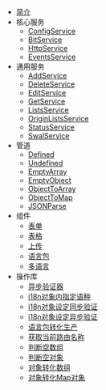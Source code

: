 * [简介](/)
* 核心服务
    * [ConfigService](core/configService)
    * [BitService](core/bitService)
    * [HttpService](core/httpService)
    * [EventsService](core/eventsService)
* 通用服务
    * [AddService](common/addService)
    * [DeleteService](common/deleteService)
    * [EditService](common/editService)
    * [GetService](common/getService)
    * [ListsService](common/listsService)
    * [OriginListsService](common/originListsService)
    * [StatusService](common/statusService)
    * [SwalService](common/swalService)
* 管道
    * [Defined](pipe/defined)
    * [Undefined](pipe/undefined)
    * [EmptyArray](pipe/emptyArray)
    * [EmptyObject](pipe/emptyObject)
    * [ObjectToArray](pipe/objectToArray)
    * [ObjectToMap](pipe/objectToMap)
    * [JSONParse](pipe/jSONParse)
* 组件
    * [表单](plugin/form)
    * [表格](plugin/table)
    * [上传](plugin/upload)
    * [语言包](plugin/language)
    * [多语言](plugin/i18n)
* 操作库
    * [异步验证器](operate/asyncValidator)
    * [i18n对象内指定语种](operate/i18nControlsValue)
    * [i18n对象设定同步验证](operate/i18nControlsValidate)
    * [i18n对象设定异步验证](operate/i18nControlsAsyncValidate)
    * [语言包转化生产](operate/factoryLocales)
    * [获取当前路由名称](operate/getRouteName)
    * [判断空数组](operate/emptyArray)
    * [判断空对象](operate/emptyObject)
    * [对象转化数组](operate/objectToArray)
    * [对象转化Map对象](operate/objectToMap)
   

